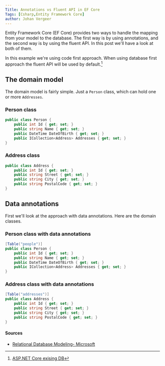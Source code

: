 ```yaml
---
Title: Annotations vs Fluent API in EF Core
Tags: [Csharp,Entity Framework Core]
author: Johan Vergeer
---
```

Entity Framework Core (EF Core) provides two ways to handle the mapping from your model to the database. The first way is by using annotations, and the second way is by using the fluent API. In this post we'll have a look at both of them.

<?# Note ?>
In this example we're using code first approach. When using database first approach the fluent API will be used by default.[^1]
<?#/ Note ?>

## The domain model

The domain model is fairly simple. Just a `Person` class, which can hold one or more `Addresses`.

### Person class

```csharp
public class Person {
    public int Id { get; set; }
    public string Name { get; set; }
    public DateTime DateOfBirth { get; set; }
    public ICollection<Address> Addresses { get; set; }
}
```

### Address class

```csharp
public class Address {
    public int Id { get; set; }
    public string Street { get; set; }
    public string City { get; set; }
    public string PostalCode { get; set; }
}
```

## Data annotations

First we'll look at the approach with data annotations. Here are the domain classes. 

### Person class with data annotations

```csharp
[Table("people")]
public class Person {
    public int Id { get; set; }
    public string Name { get; set; }
    public DateTime DateOfBirth { get; set; }
    public ICollection<Address> Addresses { get; set; }
}
```

### Address class with data annotations

```csharp
[Table("addresses")]
public class Address {
    public int Id { get; set; }
    public string Street { get; set; }
    public string City { get; set; }
    public string PostalCode { get; set; }
}
```

#### Sources

- [Relational Database Modeling- Microsoft](https://docs.microsoft.com/en-us/ef/core/modeling/relational/)

[^1]: [ASP.NET Core exising DB](https://docs.microsoft.com/en-us/ef/core/get-started/aspnetcore/existing-db)